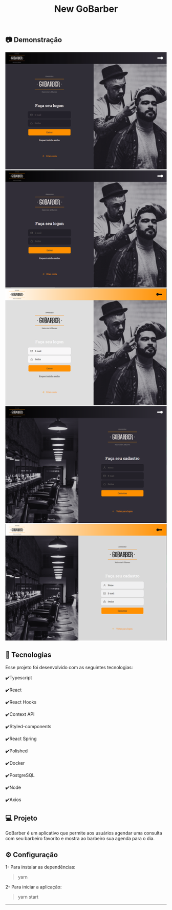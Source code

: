 <h1 align="center">
   New GoBarber
</h1>

<br>

## :camera: Demonstração

![gif](github/NewGoBarber.gif)
![png1](github/LogonD.png)
![png1](github/LogonL.png)
![png3](github/RegisterD.png)
![png3](github/RegisterL.png)

## :rocket: Tecnologias

Esse projeto foi desenvolvido com as seguintes tecnologias:

✔️Typescript

✔️React

✔️React Hooks

✔️Context API

✔️Styled-components

✔️React Spring

✔️Polished

✔️Docker

✔️PostgreSQL

✔️Node

✔️Axios


## 💻 Projeto

GoBarber é um aplicativo que permite aos usuários agendar uma consulta com seu barbeiro favorito e mostra ao barbeiro sua agenda para o dia.

## ⚙ Configuração

1- Para instalar as dependências:
> yarn

2- Para iniciar a aplicação:
> yarn start


---
